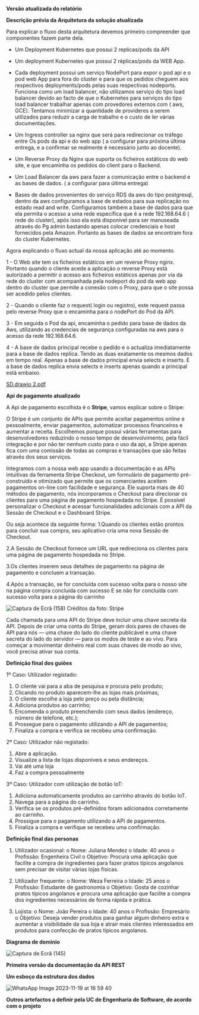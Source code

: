 **Versão atualizada do relatório**

**Descrição prévia da Arquitetura da solução atualizada**

Para explicar o fluxo desta arquitetura devemos primeiro compreender que componentes fazem parte dela. 

- Um Deployment Kubernetes que possui 2 replicas/pods da API 

- Um deployment Kubernetes que possui 2 réplicas/pods da WEB App. 

- Cada deployment possui um serviço NodePort para expor o pod api e o pod web App para fora do cluster e para que os pedidos cheguem aos respectivos deployments/pods pelas suas respectivas nodeports. Funciona como um load balancer, não utilizamos serviço do tipo load balancer devido ao facto de que o Kubernetes para serviços do tipo load balancer trabalhar apenas com provedores externos com ( aws, GCE). Tentamos minimizar a quantidade de provideres a serem utilizados para reduzir a carga de trabalho e o custo de ler várias documentações. 

- Um Ingress controller sa nginx que será para redirecionar os tráfego entre Os pods da api e do web app ( a configurar para próxima última entrega, e a confirmar se realmente é necessário junto ao docente).

- Um Reverse Proxy da Nginx que suporta os ficheiros estáticos do web site, e que encaminha os pedidos do client  para o Backend. 

- Um Load Balancer da aws para fazer a comunicação entre o backend e as bases de dados. ( a configurar para última entrega) 

- Bases de dados provenientes do serviço RDS da aws do tipo postgresql, dentro da aws configuramos a base de estados para sua replicação no estado read and write. Configuramos também a base de dados para que ela permita o acesso a uma rede específica que é a rede 192.168.64.6 ( rede do cluster), após isso ela está disponível para ser manuseada através do Pg admin bastando apenas colocar credenciais e host fornecidos pela Amazon. Portanto as bases de dados se encontram fora do cluster Kubernetes. 

Agora explicando o fluxo actual da nossa aplicação até ao momento. 

1 - O Web site tem os ficheiros estáticos em um reverse Proxy nginx. Portanto quando o cliente acede a aplicação o reverse Proxy está autorizado a permitir o acesso aos ficheiros estáticos apenas por via da rede do cluster com acompanhada pela nodeport do pod da web app dentro do cluster que permite a conexão com o Proxy, para que o site possa ser acedido pelos clientes. 

2 - Quando o cliente faz o request( login ou registro), este request passa pelo reverse Proxy que o encaminha para o nodePort do Pod da API. 

3 - Em seguida o Pod da api, encaminha o pedido para base de dados da Aws, utilizando as credencias de segurança configuradas na aws para o acesso da rede 192.168.64.6. 

4 - A base de dados principal recebe o pedido e o actualiza imediatamente para a base de dados replica. Tendo as duas exatamente os mesmos dados em tempo real. Apenas a base de dados principal envia selects e inserts. E a base de dados replica envia selects e inserts apenas quando a principal está embaixo.

[SD.drawio 2.pdf](https://github.com/IADE-PDS/projeto-grupo1/files/13404709/SD.drawio.2.pdf)

**Api de pagamento atualizado**

A Api de pagamento escolhida é o **Stripe**, vamos explicar sobre o Stripe:

O Stripe é um conjunto de APIs que permite aceitar pagamentos online e pessoalmente, enviar pagamentos, automatizar processos financeiros e aumentar a receita. Escolhemos porque possui várias ferramentas para desenvolvedores reduzindo o nosso tempo de desenvolvimento, pela fácil integração e por não ter nenhum custo para o uso da api, a Stripe apenas fica com uma comissão de todas as compras e transações que são feitas através dos seus serviços. 

Integramos com a nossa web app usando a documentação e as APIs intuitivas da ferramenta Stripe Checkout, um formulário de pagamento pré-construído e otimizado que permite que os comerciantes aceitem pagamentos on-line com facilidade e segurança. Ele suporta mais de 40 métodos de pagamento, nós incorporamos o Checkout para direcionar os clientes para uma página de pagamento hospedada no Stripe. É possível personalizar o Checkout e acessar funcionalidades adicionais com a API da Sessão de Checkout e o Dashboard Stripe.

Ou seja acontece da seguinte forma: 
1.Quando os clientes estão prontos para concluir sua compra, seu aplicativo cria uma nova Sessão de Checkout.

2.A Sessão de Checkout fornece um URL que redireciona os clientes para uma página de pagamento hospedada no Stripe.

3.Os clientes inserem seus detalhes de pagamento na página de pagamento e concluem a transação.

4.Após a transação, se for concluída com sucesso volta para o nosso site na página compra concluída com sucesso 
E se não for concluída com sucesso volta para a página do carrinho

![Captura de Ecrã (158)](https://github.com/IADE-PDS/projeto-grupo1/assets/100430459/e10f33c8-aaf9-4940-90c4-978672b69631)
Créditos da foto: Stripe

Cada chamada para uma API do Stripe deve incluir uma chave secreta da API. Depois de criar uma conta do Stripe, geram dois pares de chaves de API para nós — uma chave do lado do cliente publicável e uma chave secreta do lado do servidor — para os modos de teste e ao vivo. Para começar a movimentar dinheiro real com suas chaves de modo ao vivo, você precisa ativar sua conta.


**Definição final dos guiões**

1º Caso: Utilizador registado:

1. O cliente vai para a aba de pesquisa e procura pelo produto;
2. Clicando no produto aparecem-lhe as lojas mais próximas;
3. O cliente escolhe a loja pelo preço ou pela distância;
4. Adiciona produtos ao carrinho;
5. Encomenda o produto preenchendo com seus dados (endereço, número de telefone, etc.);
6. Prossegue para o pagamento utilizando a API de pagamentos;
7. Finaliza a compra e verifica se recebeu uma confirmação.

2º Caso: Utilizador não registado:

1. Abre a aplicação.
2. Visualize a lista de lojas disponíveis e seus endereços.
3. Vai até uma loja
4. Faz a compra pessoalmente

3º Caso: Utilizador com utilização de botão IoT:

1. Adiciona automaticamente produtos ao carrinho através do botão IoT.
2. Navega para a página do carrinho.
3. Verifica se os produtos pré-definidos foram adicionados corretamente ao carrinho.
4. Prossigue para o pagamento utilizando a API de pagamentos.
5. Finaliza a compra e verifique se recebeu uma confirmação.

**Definição final das personas**

1.	Utilizador ocasional:
o	Nome: Juliana Mendez
o	Idade: 40 anos
o	Profissão: Engenheira Civil
o	Objetivo: Procura uma aplicação que facilite a compra de ingredientes para fazer pratos típicos angolanos sem precisar de visitar várias lojas físicas.

2.	Utilizador frequente:
o	Nome: Weza Ferreira
o	Idade: 25 anos
o	Profissão: Estudante de gastronomia
o	Objetivo: Gosta de cozinhar pratos típicos angolanos e procura uma aplicação que facilite a compra dos ingredientes necessários de forma rápida e prática.

3.	Lojista:
o	Nome: João Pereira
o	Idade: 40 anos
o	Profissão: Empresário
o	Objetivo: Deseja vender produtos para ganhar algum dinheiro extra e aumentar a visibilidade da sua loja e atrair mais clientes interessados em produtos para confecção de pratos típicos angolanos.

**Diagrama de dominio**

![Captura de Ecrã (145)](https://github.com/IADE-PDS/projeto-grupo1/assets/100430459/b7e0ec30-be59-46f5-806f-c295d8efee6a)

**Primeira versão da documentação da API REST**

**Um esboço da estrutura dos dados**

![WhatsApp Image 2023-11-19 at 16 59 40](https://github.com/IADE-PDS/projeto-grupo1/assets/100430459/f88e0e1d-39d4-4ff9-9dfa-a10449183208)

**Outros artefactos a definir pela UC de Engenharia de Software, de acordo com o projeto**



